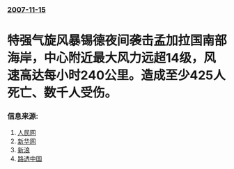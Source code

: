 ### [2007-11-15](/news/2007/11/15/index.md)

##### 
# 特强气旋风暴锡德夜间袭击孟加拉国南部海岸，中心附近最大风力远超14级，风速高达每小时240公里。造成至少425人死亡、数千人受伤。




### 信息来源:

1. [人民网](http://world.people.com.cn/GB/1029/42354/6541383.html)
2. [新华网](http://news.xinhuanet.com/newscenter/2007-11/16/content_7092129.htm)
3. [新浪](http://news.sina.com.cn/w/2007-11-17/015012917705s.shtml)
4. [路透中国](http://cn.reuters.com/article/asiaNews/idCNChina-185220071116)

